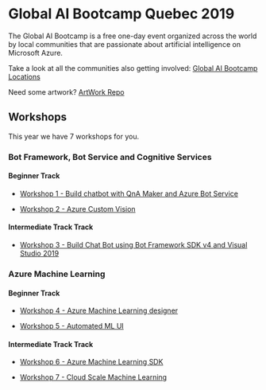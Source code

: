 # Global AI Bootcamp Quebec 2019

The Global AI Bootcamp is a free one-day event organized across the world by local communities that are passionate about artificial intelligence on Microsoft Azure.

Take a look at all the communities also getting involved: [Global AI Bootcamp Locations](https://globalai.community/global-ai-bootcamp/)

Need some artwork? [ArtWork Repo](https://github.com/GlobalAICommunity/Artwork)


## Workshops
This year we have 7 workshops for you.

### Bot Framework, Bot Service and Cognitive Services

#### Beginner Track

- [Workshop 1 - Build chatbot with QnA Maker and Azure Bot Service](https://github.com/hinault/Workshop-BotFramework)

- [Workshop 2 - Azure Custom Vision](https://github.com/GlobalAICommunity/Workshop-CustomVisionAITools)

#### Intermediate Track Track

- [Workshop 3 - Build Chat Bot using Bot Framework SDK v4 and Visual Studio 2019](https://github.com/hinault/Workshop-BotFramework)

### Azure Machine Learning

#### Beginner Track

- [Workshop 4 - Azure Machine Learning designer](https://github.com/GlobalAICommunity/Workshop-VisualInterfaceAzureMLSWine)

- [Workshop 5 - Automated ML UI](https://github.com/GlobalAICommunity/Workshop-VisualInterfaceAutoMLWine)

#### Intermediate Track Track

- [Workshop 6 - Azure Machine Learning SDK](https://github.com/GlobalAICommunity/Workshop-AMLS)

- [Workshop 7 - Cloud Scale Machine Learning](https://github.com/cloudscaleml/workshop)


